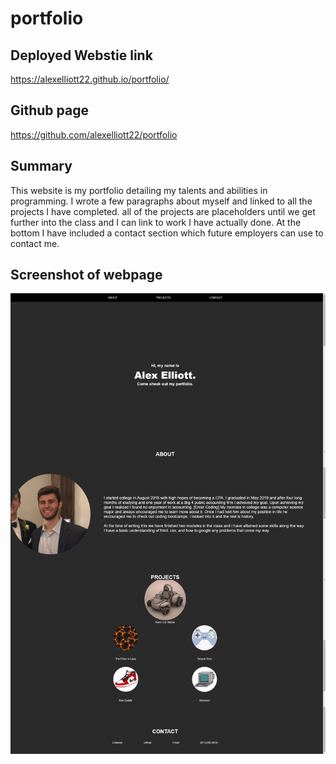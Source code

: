 # portfolio

## Deployed Webstie link
https://alexelliott22.github.io/portfolio/

## Github page
https://github.com/alexelliott22/portfolio


## Summary
This website is my portfolio detailing my talents and abilities in programming. I wrote a few paragraphs about myself and linked to all the projects I have completed. all of the projects are placeholders until we get further into the class and I can link to work I have actually done. At the bottom I have included a contact section which future employers can use to contact me.

## Screenshot of webpage
![screenshot of website](assets/imgs/screenshot.png)




